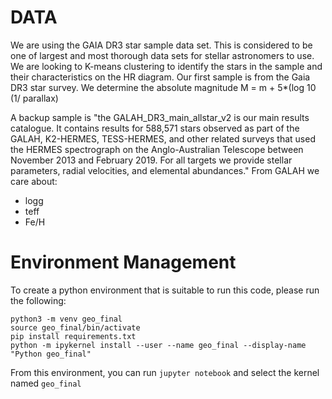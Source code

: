 # DATA
We are using the GAIA DR3 star sample data set. This is considered to be one of largest and most thorough data sets for stellar astronomers to use. 
We are looking to K-means clustering to identify the stars in the sample and their characteristics on the HR diagram. 
Our first sample is from the Gaia DR3 star survey. 
We determine the absolute magnitude M = m + 5*(log 10 (1/ parallax)


A backup sample is "the GALAH_DR3_main_allstar_v2 is our main results catalogue. It contains results for 588,571 stars observed as part of the GALAH, K2-HERMES, TESS-HERMES, and other related surveys that used the HERMES spectrograph on the Anglo-Australian Telescope between November 2013 and February 2019. For all targets we provide stellar parameters, radial velocities, and elemental abundances."
From GALAH we care about: 
- logg
- teff
- Fe/H

# Environment Management
To create a python environment that is suitable to run this code, please run the following:
```
python3 -m venv geo_final
source geo_final/bin/activate
pip install requirements.txt
python -m ipykernel install --user --name geo_final --display-name "Python geo_final"
```
From this environment, you can run `jupyter notebook` and select the kernel named `geo_final`
